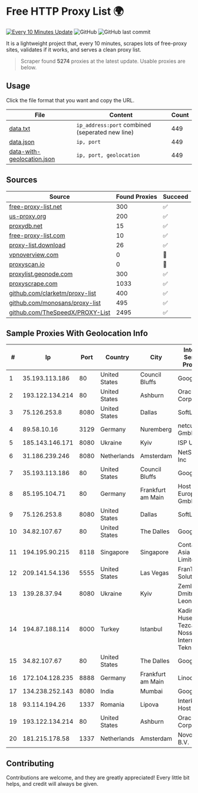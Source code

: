 
# Free HTTP Proxy List 🌍

[![Every 10 Minutes Update](https://github.com/mertguvencli/http-proxy-list/actions/workflows/main.yml/badge.svg?branch=main)](https://github.com/mertguvencli/http-proxy-list/actions/workflows/main.yml)
![GitHub](https://img.shields.io/github/license/mertguvencli/http-proxy-list)
![GitHub last commit](https://img.shields.io/github/last-commit/mertguvencli/http-proxy-list)

It is a lightweight project that, every 10 minutes, scrapes lots of free-proxy sites, validates if it works, and serves a clean proxy list.


> Scraper found **5274** proxies at the latest update. Usable proxies are below.

## Usage

Click the file format that you want and copy the URL.


|File|Content|Count|
|----|-------|-----|
|[data.txt](https://raw.githubusercontent.com/mertguvencli/http-proxy-list/main/proxy-list/data.txt)|`ip_address:port` combined (seperated new line)|449|
|[data.json](https://raw.githubusercontent.com/mertguvencli/http-proxy-list/main/proxy-list/data.json)|`ip, port`|449|
|[data-with-geolocation.json](https://raw.githubusercontent.com/mertguvencli/http-proxy-list/main/proxy-list/data-with-geolocation.json)|`ip, port, geolocation`|449|

## Sources

|Source|Found Proxies|Succeed|
|------|-------------|-------|
|[free-proxy-list.net](https://free-proxy-list.net)|300|✅|
|[us-proxy.org](https://www.us-proxy.org)|200|✅|
|[proxydb.net](http://proxydb.net)|15|✅|
|[free-proxy-list.com](https://free-proxy-list.com/?page=&port=&type%5B%5D=http&type%5B%5D=https&up_time=0&search=Search)|10|✅|
|[proxy-list.download](https://www.proxy-list.download/HTTP)|26|✅|
|[vpnoverview.com](https://vpnoverview.com/privacy/anonymous-browsing/free-proxy-servers)|0|🚫|
|[proxyscan.io](https://www.proxyscan.io)|0|🚫|
|[proxylist.geonode.com](https://proxylist.geonode.com/api/proxy-list?limit=300&page=1&sort_by=lastChecked&sort_type=desc&protocols=http,https)|300|✅|
|[proxyscrape.com](https://api.proxyscrape.com/v2/?request=displayproxies&protocol=http&timeout=10000&country=all&ssl=all&anonymity=all)|1033|✅|
|[github.com/clarketm/proxy-list](https://raw.githubusercontent.com/clarketm/proxy-list/master/proxy-list-raw.txt)|400|✅|
|[github.com/monosans/proxy-list](https://raw.githubusercontent.com/monosans/proxy-list/main/proxies/http.txt)|495|✅|
|[github.com/TheSpeedX/PROXY-List](https://raw.githubusercontent.com/TheSpeedX/PROXY-List/master/http.txt)|2495|✅|


## Sample Proxies With Geolocation Info

|#|Ip|Port|Country|City|Internet Service Provider|
|-|--|----|-------|----|-------------------------|
|1|35.193.113.186|80|United States|Council Bluffs|Google LLC|
|2|193.122.134.214|80|United States|Ashburn|Oracle Corporation|
|3|75.126.253.8|8080|United States|Dallas|SoftLayer|
|4|89.58.10.16|3129|Germany|Nuremberg|netcup GmbH|
|5|185.143.146.171|8080|Ukraine|Kyiv|ISP UTELS|
|6|31.186.239.246|8080|Netherlands|Amsterdam|NetSkope Inc|
|7|35.193.113.186|80|United States|Council Bluffs|Google LLC|
|8|85.195.104.71|80|Germany|Frankfurt am Main|Host Europe GmbH|
|9|75.126.253.8|8080|United States|Dallas|SoftLayer|
|10|34.82.107.67|80|United States|The Dalles|Google LLC|
|11|194.195.90.215|8118|Singapore|Singapore|Contabo Asia Private Limited|
|12|209.141.54.136|5555|United States|Las Vegas|FranTech Solutions|
|13|139.28.37.94|8080|Ukraine|Kyiv|Zemlyaniy Dmitro Leonidovich|
|14|194.87.188.114|8000|Turkey|Istanbul|Kadir Huseyin Tezcan Nosspeed Internet Teknolojileri|
|15|34.82.107.67|80|United States|The Dalles|Google LLC|
|16|172.104.128.235|8888|Germany|Frankfurt am Main|Linode, LLC|
|17|134.238.252.143|8080|India|Mumbai|Google LLC|
|18|93.114.194.26|1337|Romania|Lipova|Interkvm Host SRL|
|19|193.122.134.214|80|United States|Ashburn|Oracle Corporation|
|20|181.215.178.58|1337|Netherlands|Amsterdam|NovoServe B.V.|



## Contributing

Contributions are welcome, and they are greatly appreciated! Every
little bit helps, and credit will always be given.

